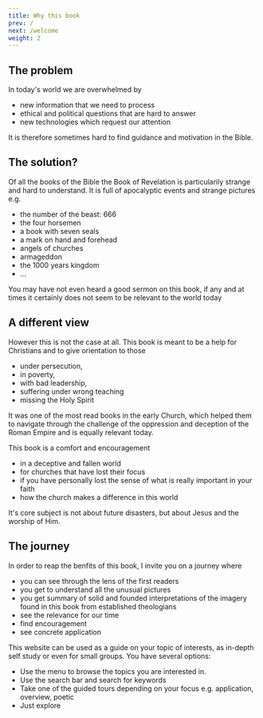 ```yaml
---
title: Why this book
prev: /
next: /welcome
weight: 2
---
```


## The problem

In today's world we are overwhelmed by 
- new information that we need to process
- ethical and political questions that are hard to answer
- new technologies which request our attention

It is therefore sometimes hard to find guidance and motivation in the Bible.

## The solution?

Of all the books of the Bible the Book of Revelation is particularily strange and hard to understand. It is full of apocalyptic events and strange pictures e.g.
- the number of the beast: 666
- the four horsemen
- a book with seven seals
- a mark on hand and forehead
- angels of churches
- armageddon
- the 1000 years kingdom
- ...

You may have not even heard a good sermon on this book, if any and at times it certainly does not seem to be relevant to the world today

## A different view

However this is not the case at all. This book is meant to be a help for Christians and to give orientation to those 
- under persecution, 
- in poverty, 
- with bad leadership, 
- suffering under wrong teaching
- missing the Holy Spirit

It was one of the most read books in the early Church, which helped them to navigate through the challenge of the oppression and deception of the Roman Empire and is equally relevant today.

This book is a comfort and encouragement
- in a deceptive and fallen world
- for churches that have lost their focus
- if you have personally lost the sense of what is really important in your faith
- how the church makes a difference in this world

It's core subject is not about future disasters, but about Jesus and the worship of Him.

## The journey

In order to reap the benfits of this book, I invite you on a journey where
- you can see through the lens of the first readers
- you get to understand all the unusual pictures
- you get summary of solid and founded interpretations of the imagery found in this book from established theologians
- see the relevance for our time
- find encouragement 
- see concrete application

This website can be used as a guide on your topic of interests, as in-depth self study or even for small groups. You have several options:
- Use the menu to browse the topics you are interested in.
- Use the search bar and search for keywords
- Take one of the guided tours depending on your focus e.g. application, overview, poetic
- Just explore 
